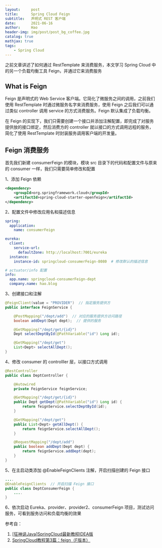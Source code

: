 ```yaml
---
layout:     post
title:      Spring Cloud Feign 
subtitle:   声明式 REST 客户端
date:       2021-06-16
author:     Hao
header-img: img/post/post_bg_coffee.jpg
catalog: true
mathjax: true
tags:
    - Spring Cloud
---
```


之前文章讲述了如何通过 RestTemplate 来消费服务，本文学习 Spring Cloud 中的另一个负载均衡工具 Feign，并通过它来消费服务

## What is Feign

Feign 是声明式的 Web Service 客户端。它简化了微服务之间的调用，之前我们使用 RestTemplate 时通过微服务名字来消费服务，使用 Feign 之后我们可以通过类似 controller 调用 service 的方式消费服务。Feign 默认集成了负载均衡。

在 Feign 的实现下，我们只需要创建一个接口并添加注解配置，即完成了对服务提供放的接口绑定，然后消费方的 controller 就以接口的方式调用远程的服务，简化了使用 RestTemplate 时封装服务调用客户端的开发量。

## Feign 消费服务

首先我们新建 consumerFeign 的模块，模块 src 目录下的代码和配置文件与原来的 consumer 一样，我们只需要简单修改和配置

1、添加 Feign 依赖

```xml
<dependency>
    <groupId>org.springframework.cloud</groupId>
    <artifactId>spring-cloud-starter-openfeign</artifactId>
</dependency>
```

2、配置文件中修改应用名和描述信息

```yml
spring:
  application:
    name: consumerFeign

eureka:
  client:
    service-url:
      defaultZone: http://localhost:7001/eureka
  instance:
    instance-id: springcloud-consumerFeign-8080  # 修改默认的描述信息

# actuator/info 配置
info:
  app.name: springcloud-consumerFeign-dept
  company.name: hao.blog
```

3、创建接口和注解

```java
@FeignClient(value = "PROVIDER")  // 指定服务提供方
public interface FeignService {

    @PostMapping("/dept/add")  // 对应的服务提供方访问路径
    boolean addDept(Dept dept);  // 提供的服务

    @GetMapping("/dept/get/{id}")
    Dept selectDeptById(@PathVariable("id") Long id);

    @GetMapping("/dept/get")
    List<Dept> selectAllDept();
}
```

4、修改 consumer 的 controlller 层，以接口方式调用

```java
@RestController
public class DeptController {

    @Autowired
    private FeignService feignService;

    @GetMapping("/dept/get/{id}")
    public Dept getDept(@PathVariable("id") Long id) {
        return feignService.selectDeptById(id);
    }

    @GetMapping("/dept/get")
    public List<Dept> getAllDept() {
        return feignService.selectAllDept();
    }

    @RequestMapping("/dept/add")
    public boolean addDept(Dept dept) {
        return feignService.addDept(dept);
    }
}
```

5、在主启动类添加 @EnableFeignClients 注解，开启扫描创建的 Feign 接口

```java
....
@EnableFeignClients  // 开启扫描 Feign 接口
public class DeptConsumerFeign {
    ....
}
```

6、依次启动 Eureka、provider、provider2、consumerFeign 项目，测试访问服务，可看到服务访问和负载均衡的效果

参考自：
1. [[狂神说Java]SpringCloud最新教程IDEA版](https://www.bilibili.com/video/BV1jJ411S7xr?p=13)
2. [SpringCloud教程第3篇：feign（F版本）](https://www.fangzhipeng.com/springcloud/2018/08/03/sc-f3-feign.html)